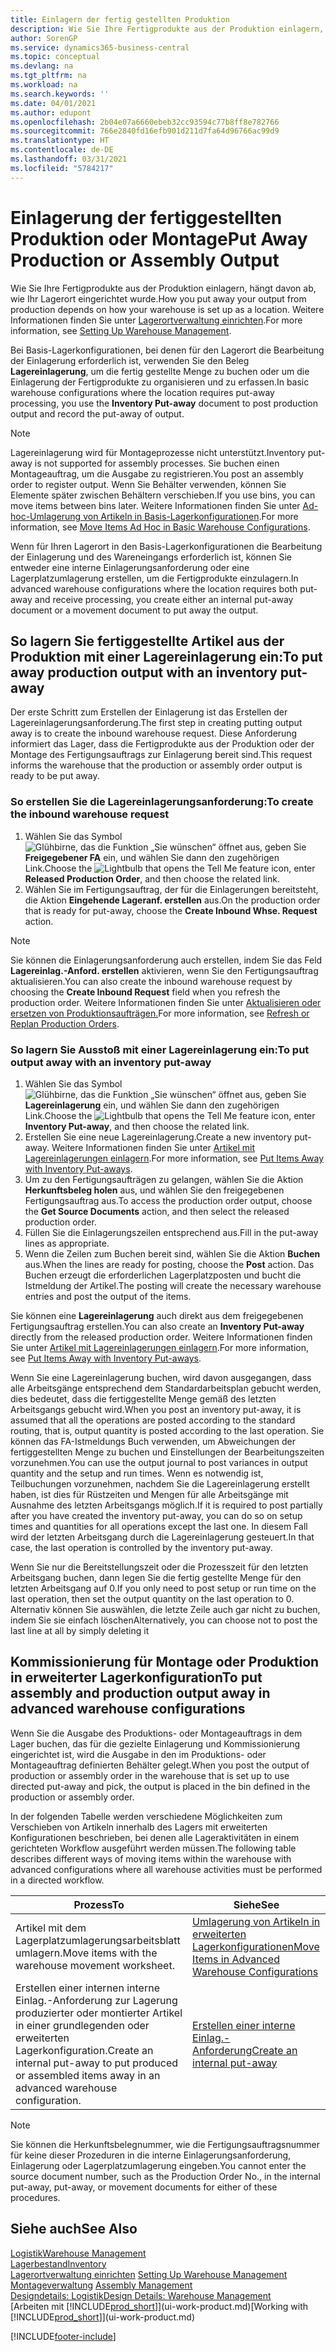 ```yaml
---
title: Einlagern der fertig gestellten Produktion
description: Wie Sie Ihre Fertigprodukte aus der Produktion einlagern, hängt davon ab, wie Ihr Lagerort eingerichtet wurde.
author: SorenGP
ms.service: dynamics365-business-central
ms.topic: conceptual
ms.devlang: na
ms.tgt_pltfrm: na
ms.workload: na
ms.search.keywords: ''
ms.date: 04/01/2021
ms.author: edupont
ms.openlocfilehash: 2b04e07a6660ebeb32cc93594c77b8ff8e782766
ms.sourcegitcommit: 766e2840fd16efb901d211d7fa64d96766ac99d9
ms.translationtype: HT
ms.contentlocale: de-DE
ms.lasthandoff: 03/31/2021
ms.locfileid: "5784217"
---
```

# <a name="put-away-production-or-assembly-output"></a><span data-ttu-id="81da4-103">Einlagerung der fertiggestellten Produktion oder Montage</span><span class="sxs-lookup"><span data-stu-id="81da4-103">Put Away Production or Assembly Output</span></span>

<span data-ttu-id="81da4-104">Wie Sie Ihre Fertigprodukte aus der Produktion einlagern, hängt davon ab, wie Ihr Lagerort eingerichtet wurde.</span><span class="sxs-lookup"><span data-stu-id="81da4-104">How you put away your output from production depends on how your warehouse is set up as a location.</span></span> <span data-ttu-id="81da4-105">Weitere Informationen finden Sie unter [Lagerortverwaltung einrichten](warehouse-setup-warehouse.md).</span><span class="sxs-lookup"><span data-stu-id="81da4-105">For more information, see [Setting Up Warehouse Management](warehouse-setup-warehouse.md).</span></span>  

<span data-ttu-id="81da4-106">Bei Basis-Lagerkonfigurationen, bei denen für den Lagerort die Bearbeitung der Einlagerung erforderlich ist, verwenden Sie den Beleg **Lagereinlagerung**, um die fertig gestellte Menge zu buchen oder um die Einlagerung der Fertigprodukte zu organisieren und zu erfassen.</span><span class="sxs-lookup"><span data-stu-id="81da4-106">In basic warehouse configurations where the location requires put-away processing, you use the **Inventory Put-away** document to post production output and record the put-away of output.</span></span>  

> [!NOTE]  
> <span data-ttu-id="81da4-107">Lagereinlagerung wird für Montageprozesse nicht unterstützt.</span><span class="sxs-lookup"><span data-stu-id="81da4-107">Inventory put-away is not supported for assembly processes.</span></span> <span data-ttu-id="81da4-108">Sie buchen einen Montageauftrag, um die Ausgabe zu registrieren.</span><span class="sxs-lookup"><span data-stu-id="81da4-108">You post an assembly order to register output.</span></span> <span data-ttu-id="81da4-109">Wenn Sie Behälter verwenden, können Sie Elemente später zwischen Behältern verschieben.</span><span class="sxs-lookup"><span data-stu-id="81da4-109">If you use bins, you can move items between bins later.</span></span> <span data-ttu-id="81da4-110">Weitere Informationen finden Sie unter [Ad-hoc-Umlagerung von Artikeln in Basis-Lagerkonfigurationen](warehouse-how-to-move-items-ad-hoc-in-basic-warehousing.md).</span><span class="sxs-lookup"><span data-stu-id="81da4-110">For more information, see [Move Items Ad Hoc in Basic Warehouse Configurations](warehouse-how-to-move-items-ad-hoc-in-basic-warehousing.md).</span></span>  

<span data-ttu-id="81da4-111">Wenn für Ihren Lagerort in den Basis-Lagerkonfigurationen die Bearbeitung der Einlagerung und des Wareneingangs erforderlich ist, können Sie entweder eine interne Einlagerungsanforderung oder eine Lagerplatzumlagerung erstellen, um die Fertigprodukte einzulagern.</span><span class="sxs-lookup"><span data-stu-id="81da4-111">In advanced warehouse configurations where the location requires both put-away and receive processing, you create either an internal put-away document or a movement document to put away the output.</span></span>  

## <a name="to-put-away-production-output-with-an-inventory-put-away"></a><span data-ttu-id="81da4-112">So lagern Sie fertiggestellte Artikel aus der Produktion mit einer Lagereinlagerung ein:</span><span class="sxs-lookup"><span data-stu-id="81da4-112">To put away production output with an inventory put-away</span></span>

<span data-ttu-id="81da4-113">Der erste Schritt zum Erstellen der Einlagerung ist das Erstellen der Lagereinlagerungsanforderung.</span><span class="sxs-lookup"><span data-stu-id="81da4-113">The first step in creating putting output away is to create the inbound warehouse request.</span></span> <span data-ttu-id="81da4-114">Diese Anforderung informiert das Lager, dass die Fertigprodukte aus der Produktion oder der Montage des Fertigungsauftrags zur Einlagerung bereit sind.</span><span class="sxs-lookup"><span data-stu-id="81da4-114">This request informs the warehouse that the production or assembly order output is ready to be put away.</span></span>

### <a name="to-create-the-inbound-warehouse-request"></a><span data-ttu-id="81da4-115">So erstellen Sie die Lagereinlagerungsanforderung:</span><span class="sxs-lookup"><span data-stu-id="81da4-115">To create the inbound warehouse request</span></span>  
1.  <span data-ttu-id="81da4-116">Wählen Sie das Symbol ![Glühbirne, das die Funktion „Sie wünschen“ öffnet](media/ui-search/search_small.png "Was möchten Sie tun?") aus, geben Sie **Freigegebener FA** ein, und wählen Sie dann den zugehörigen Link.</span><span class="sxs-lookup"><span data-stu-id="81da4-116">Choose the ![Lightbulb that opens the Tell Me feature](media/ui-search/search_small.png "Tell me what you want to do") icon, enter **Released Production Order**, and then choose the related link.</span></span>  
2.  <span data-ttu-id="81da4-117">Wählen Sie im Fertigungsauftrag, der für die Einlagerungen bereitsteht, die Aktion **Eingehende Lageranf. erstellen** aus.</span><span class="sxs-lookup"><span data-stu-id="81da4-117">On the production order that is ready for put-away, choose the **Create Inbound Whse. Request** action.</span></span>  

> [!NOTE]  
> <span data-ttu-id="81da4-118">Sie können die Einlagerungsanforderung auch erstellen, indem Sie das Feld **Lagereinlag.-Anford. erstellen** aktivieren, wenn Sie den Fertigungsauftrag aktualisieren.</span><span class="sxs-lookup"><span data-stu-id="81da4-118">You can also create the inbound warehouse request by choosing the **Create Inbound Request** field when you refresh the production order.</span></span> <span data-ttu-id="81da4-119">Weitere Informationen finden Sie unter [Aktualisieren oder ersetzen von Produktionsaufträgen.](production-how-to-replan-refresh-production-orders.md)</span><span class="sxs-lookup"><span data-stu-id="81da4-119">For more information, see [Refresh or Replan Production Orders](production-how-to-replan-refresh-production-orders.md).</span></span>  

### <a name="to-put-output-away-with-an-inventory-put-away"></a><span data-ttu-id="81da4-120">So lagern Sie Ausstoß mit einer Lagereinlagerung ein:</span><span class="sxs-lookup"><span data-stu-id="81da4-120">To put output away with an inventory put-away</span></span>  
1.  <span data-ttu-id="81da4-121">Wählen Sie das Symbol ![Glühbirne, das die Funktion „Sie wünschen“ öffnet](media/ui-search/search_small.png "Was möchten Sie tun?") aus, geben Sie **Lagereinlagerung** ein, und wählen Sie dann den zugehörigen Link.</span><span class="sxs-lookup"><span data-stu-id="81da4-121">Choose the ![Lightbulb that opens the Tell Me feature](media/ui-search/search_small.png "Tell me what you want to do") icon, enter **Inventory Put-away**, and then choose the related link.</span></span>  
2.  <span data-ttu-id="81da4-122">Erstellen Sie eine neue Lagereinlagerung.</span><span class="sxs-lookup"><span data-stu-id="81da4-122">Create a new inventory put-away.</span></span> <span data-ttu-id="81da4-123">Weitere Informationen finden Sie unter [Artikel mit Lagereinlagerungen einlagern](warehouse-how-to-put-items-away-with-inventory-put-aways.md).</span><span class="sxs-lookup"><span data-stu-id="81da4-123">For more information, see [Put Items Away with Inventory Put-aways](warehouse-how-to-put-items-away-with-inventory-put-aways.md).</span></span>
3.  <span data-ttu-id="81da4-124">Um zu den Fertigungsaufträgen zu gelangen, wählen Sie die Aktion **Herkunftsbeleg holen** aus, und wählen Sie den freigegebenen Fertigungsauftrag aus.</span><span class="sxs-lookup"><span data-stu-id="81da4-124">To access the production order output, choose the **Get Source Documents** action, and then select the released production order.</span></span>  
4.  <span data-ttu-id="81da4-125">Füllen Sie die Einlagerungszeilen entsprechend aus.</span><span class="sxs-lookup"><span data-stu-id="81da4-125">Fill in the put-away lines as appropriate.</span></span>
5.  <span data-ttu-id="81da4-126">Wenn die Zeilen zum Buchen bereit sind, wählen Sie die Aktion **Buchen** aus.</span><span class="sxs-lookup"><span data-stu-id="81da4-126">When the lines are ready for posting, choose the **Post** action.</span></span> <span data-ttu-id="81da4-127">Das Buchen erzeugt die erforderlichen Lagerplatzposten und bucht die Istmeldung der Artikel.</span><span class="sxs-lookup"><span data-stu-id="81da4-127">The posting will create the necessary warehouse entries and post the output of the items.</span></span>  

<span data-ttu-id="81da4-128">Sie können eine **Lagereinlagerung** auch direkt aus dem freigegebenen Fertigungsauftrag erstellen.</span><span class="sxs-lookup"><span data-stu-id="81da4-128">You can also create an **Inventory Put-away** directly from the released production order.</span></span> <span data-ttu-id="81da4-129">Weitere Informationen finden Sie unter [Artikel mit Lagereinlagerungen einlagern](warehouse-how-to-put-items-away-with-inventory-put-aways.md).</span><span class="sxs-lookup"><span data-stu-id="81da4-129">For more information, see [Put Items Away with Inventory Put-aways](warehouse-how-to-put-items-away-with-inventory-put-aways.md).</span></span>  

<span data-ttu-id="81da4-130">Wenn Sie eine Lagereinlagerung buchen, wird davon ausgegangen, dass alle Arbeitsgänge entsprechend dem Standardarbeitsplan gebucht werden, dies bedeutet, dass die fertiggestellte Menge gemäß des letzten Arbeitsgangs gebucht wird.</span><span class="sxs-lookup"><span data-stu-id="81da4-130">When you post an inventory put-away, it is assumed that all the operations are posted according to the standard routing, that is, output quantity is posted according to the last operation.</span></span> <span data-ttu-id="81da4-131">Sie können das FA-Istmeldungs Buch verwenden, um Abweichungen der fertiggestellten Menge zu buchen und Einstellungen der Bearbeitungszeiten vorzunehmen.</span><span class="sxs-lookup"><span data-stu-id="81da4-131">You can use the output journal to post variances in output quantity and the setup and run times.</span></span> <span data-ttu-id="81da4-132">Wenn es notwendig ist, Teilbuchungen vorzunehmen, nachdem Sie die Lagereinlagerung erstellt haben, ist dies für Rüstzeiten und Mengen für alle Arbeitsgänge mit Ausnahme des letzten Arbeitsgangs möglich.</span><span class="sxs-lookup"><span data-stu-id="81da4-132">If it is required to post partially after you have created the inventory put-away, you can do so on setup times and quantities for all operations except the last one.</span></span> <span data-ttu-id="81da4-133">In diesem Fall wird der letzten Arbeitsgang durch die Lagereinlagerung gesteuert.</span><span class="sxs-lookup"><span data-stu-id="81da4-133">In that case, the last operation is controlled by the inventory put-away.</span></span>  

<span data-ttu-id="81da4-134">Wenn Sie nur die Bereitstellungszeit oder die Prozesszeit für den letzten Arbeitsgang buchen, dann legen Sie die fertig gestellte Menge für den letzten Arbeitsgang auf 0.</span><span class="sxs-lookup"><span data-stu-id="81da4-134">If you only need to post setup or run time on the last operation, then set the output quantity on the last operation to 0.</span></span> <span data-ttu-id="81da4-135">Alternativ können Sie auswählen, die letzte Zeile auch gar nicht zu buchen, indem Sie sie einfach löschen</span><span class="sxs-lookup"><span data-stu-id="81da4-135">Alternatively, you can choose not to post the last line at all by simply deleting it</span></span>  

## <a name="to-put-assembly-and-production-output-away-in-advanced-warehouse-configurations"></a><span data-ttu-id="81da4-136">Kommissionierung für Montage oder Produktion in erweiterter Lagerkonfiguration</span><span class="sxs-lookup"><span data-stu-id="81da4-136">To put assembly and production output away in advanced warehouse configurations</span></span>
<span data-ttu-id="81da4-137">Wenn Sie die Ausgabe des Produktions- oder Montageauftrags in dem Lager buchen, das für die gezielte Einlagerung und Kommissionierung eingerichtet ist, wird die Ausgabe in den im Produktions- oder Montageauftrag definierten Behälter gelegt.</span><span class="sxs-lookup"><span data-stu-id="81da4-137">When you post the output of production or assembly order in the  warehouse that is set up to use directed put-away and pick, the output is placed in the bin defined in the production or assembly order.</span></span> 

<span data-ttu-id="81da4-138">In der folgenden Tabelle werden verschiedene Möglichkeiten zum Verschieben von Artikeln innerhalb des Lagers mit erweiterten Konfigurationen beschrieben, bei denen alle Lageraktivitäten in einem gerichteten Workflow ausgeführt werden müssen.</span><span class="sxs-lookup"><span data-stu-id="81da4-138">The following table describes different ways of moving items within the warehouse with advanced configurations where all warehouse activities must be performed in a directed workflow.</span></span> 

|<span data-ttu-id="81da4-139">**Prozess**</span><span class="sxs-lookup"><span data-stu-id="81da4-139">**To**</span></span>|<span data-ttu-id="81da4-140">**Siehe**</span><span class="sxs-lookup"><span data-stu-id="81da4-140">**See**</span></span>|  
|------------|-------------|  
|<span data-ttu-id="81da4-141">Artikel mit dem Lagerplatzumlagerungsarbeitsblatt umlagern.</span><span class="sxs-lookup"><span data-stu-id="81da4-141">Move items with the warehouse movement worksheet.</span></span>|[<span data-ttu-id="81da4-142">Umlagerung von Artikeln in erweiterten Lagerkonfigurationen</span><span class="sxs-lookup"><span data-stu-id="81da4-142">Move Items in Advanced Warehouse Configurations</span></span>](warehouse-how-to-move-items-in-advanced-warehousing.md#to-move-items-with-the-warehouse-movement-worksheet)|  
|<span data-ttu-id="81da4-143">Erstellen einer internen interne Einlag.-Anforderung zur Lagerung produzierter oder montierter Artikel in einer grundlegenden oder erweiterten Lagerkonfiguration.</span><span class="sxs-lookup"><span data-stu-id="81da4-143">Create an internal put-away to put produced or assembled items away in an advanced warehouse configuration.</span></span>|[<span data-ttu-id="81da4-144">Erstellen einer interne Einlag.-Anforderung</span><span class="sxs-lookup"><span data-stu-id="81da4-144">Create an internal put-away</span></span>](warehouse-how-to-create-put-aways-from-internal-put-aways.md#to-create-an-internal-put-away)|

> [!NOTE]  
> <span data-ttu-id="81da4-145">Sie können die Herkunftsbelegnummer, wie die Fertigungsauftragsnummer für keine dieser Prozeduren in die interne Einlagerungsanforderung, Einlagerung oder Lagerplatzumlagerung eingeben.</span><span class="sxs-lookup"><span data-stu-id="81da4-145">You cannot enter the source document number, such as the Production Order No., in the internal put-away, put-away, or movement documents for either of these procedures.</span></span>  

## <a name="see-also"></a><span data-ttu-id="81da4-146">Siehe auch</span><span class="sxs-lookup"><span data-stu-id="81da4-146">See Also</span></span>  
[<span data-ttu-id="81da4-147">Logistik</span><span class="sxs-lookup"><span data-stu-id="81da4-147">Warehouse Management</span></span>](warehouse-manage-warehouse.md)  
[<span data-ttu-id="81da4-148">Lagerbestand</span><span class="sxs-lookup"><span data-stu-id="81da4-148">Inventory</span></span>](inventory-manage-inventory.md)  
<span data-ttu-id="81da4-149">[Lagerortverwaltung einrichten](warehouse-setup-warehouse.md)   </span><span class="sxs-lookup"><span data-stu-id="81da4-149">[Setting Up Warehouse Management](warehouse-setup-warehouse.md)   </span></span>  
<span data-ttu-id="81da4-150">[Montageverwaltung](assembly-assemble-items.md)  </span><span class="sxs-lookup"><span data-stu-id="81da4-150">[Assembly Management](assembly-assemble-items.md)  </span></span>  
[<span data-ttu-id="81da4-151">Designdetails: Logistik</span><span class="sxs-lookup"><span data-stu-id="81da4-151">Design Details: Warehouse Management</span></span>](design-details-warehouse-management.md)  
<span data-ttu-id="81da4-152">[Arbeiten mit [!INCLUDE[prod_short](includes/prod_short.md)]](ui-work-product.md)</span><span class="sxs-lookup"><span data-stu-id="81da4-152">[Working with [!INCLUDE[prod_short](includes/prod_short.md)]](ui-work-product.md)</span></span>


[!INCLUDE[footer-include](includes/footer-banner.md)]
